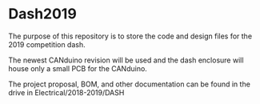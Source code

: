# Dash2019

The purpose of this repository is to store the code and design files for the 2019 competition dash.

The newest CANduino revision will be used and the dash enclosure will house only a small PCB for the CANduino.

The project proposal, BOM, and other documentation can be found in the drive in Electrical/2018-2019/DASH

